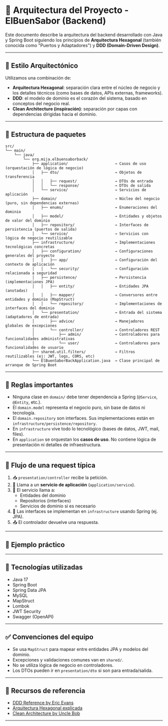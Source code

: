 # 🧱 Arquitectura del Proyecto - ElBuenSabor (Backend)

Este documento describe la arquitectura del backend desarrollado con Java y Spring Boot siguiendo los principios de **Arquitectura Hexagonal** (también conocida como "Puertos y Adaptadores") y **DDD (Domain-Driven Design)**.

---

## 🔄 Estilo Arquitectónico

Utilizamos una combinación de:

- **Arquitectura Hexagonal**: separación clara entre el núcleo de negocio y los detalles técnicos (como bases de datos, APIs externas, frameworks).
- **DDD**: el modelo de dominio es el corazón del sistema, basado en conceptos del negocio real.
- **Clean Architecture (inspiración)**: separación por capas con dependencias dirigidas hacia el dominio.

---

## 📁 Estructura de paquetes

```text
src/
└── main/
    └── java/
        └── org.mija.elbuensaborback/
            ├── application/                     → Casos de uso (orquestación de lógica de negocio)
            │   ├── dto/                         → Objetos de transferencia
            │   │   ├── request/                 → DTOs de entrada
            │   │   └── response/                → DTOs de salida
            │   └── service/                     → Servicios de aplicación
            ├── domain/                          → Núcleo del negocio (puro, sin dependencias externas)
            │   ├── enums/                       → Enumeraciones del dominio
            │   ├── model/                       → Entidades y objetos de valor del dominio
            │   ├── repository/                  → Interfaces de persistencia (puertos de salida)
            │   └── service/                     → Servicios con lógica de negocio reutilizable
            ├── infrastructure/                  → Implementaciones tecnológicas concretas
            │   ├── configuration/               → Configuraciones generales del proyecto
            │   │   ├── app/                     → Configuración del contexto de aplicación
            │   │   └── security/                → Configuración relacionada a seguridad
            │   ├── persistence/                 → Persistencia (implementaciones JPA)
            │   │   ├── entity/                  → Entidades JPA (anotadas)
            │   │   ├── mapper/                  → Conversores entre entidades y dominio (MapStruct)
            │   │   └── repository/              → Implementaciones de interfaces del dominio
            │   └── presentation/                → Entrada del sistema (adaptadores de entrada)
            │       ├── advice/                  → Manejadores globales de excepciones
            │       └── controller/              → Controladores REST
            │           ├── admin/               → Controladores para funcionalidades administrativas
            │           └── user/                → Controladores para funcionalidades de usuario
            ├── shared.util.filters/             → Filtros reutilizables (ej: JWT, logs, CORS, etc)
            └── ElBuenSaborBackApplication.java  → Clase principal de arranque de Spring Boot
```

---

## 🧠 Reglas importantes

- Ninguna clase en `domain/` debe tener dependencia a Spring (`@Service`, `@Entity`, etc.).
- El `domain.model` representa el negocio puro, sin base de datos ni tecnología.
- El `domain.repository` son interfaces. Sus implementaciones están en `infrastructure/persistence/repository`.
- En `infrastructure` vive todo lo tecnológico (bases de datos, JWT, mail, files).
- En `application` se orquestan los **casos de uso**. No contiene lógica de presentación ni detalles de infraestructura.

---

## 🧭 Flujo de una request típica

1. 📥 `presentation/controller` recibe la petición.
2. 🎯 Llama a un **servicio de aplicación** (`application/service`).
3. 🧠 El servicio llama a:
    - Entidades del dominio
    - Repositorios (interfaces)
    - Servicios de dominio si es necesario
4. 🔌 Las interfaces se implementan en `infrastructure` usando Spring (ej. JPA).
5. 📤 El controlador devuelve una respuesta.

---

## 📌 Ejemplo práctico

---

## 🧰 Tecnologías utilizadas

- Java 17
- Spring Boot
- Spring Data JPA
- MySQL
- MapStruct
- Lombok
- JWT Security
- Swagger (OpenAPI)

---

## ✅ Convenciones del equipo

- Se usa `MapStruct` para mapear entre entidades JPA y modelos del dominio.
- Excepciones y validaciones comunes van en `shared/`.
- No se utiliza lógica de negocio en controladores.
- Los DTOs pueden ir en `presentation/dto` si son para entrada/salida.

---

## 🔗 Recursos de referencia

- [DDD Reference by Eric Evans](https://domainlanguage.com/ddd/)
- [Arquitectura Hexagonal explicada](https://reflectoring.io/spring-hexagonal/)
- [Clean Architecture by Uncle Bob](https://8thlight.com/blog/uncle-bob/2012/08/13/the-clean-architecture.html)

---
